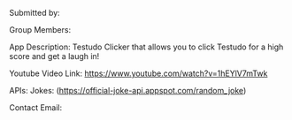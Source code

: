 Submitted by: 

Group Members: 

App Description: Testudo Clicker that allows you to click Testudo for a high score and get a laugh in!

Youtube Video Link: <https://www.youtube.com/watch?v=1hEYlV7mTwk>

APIs: Jokes: (<https://official-joke-api.appspot.com/random_joke>)

Contact Email: 
